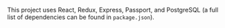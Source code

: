 This project uses React, Redux, Express, Passport, and PostgreSQL (a full list of dependencies can be found in `package.json`).
